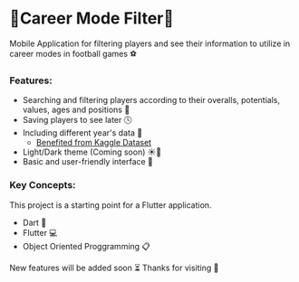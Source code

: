 # 🔹Career Mode Filter🔹 

Mobile Application for filtering players and see their information to utilize in career modes in football games ⚽

### Features:
- Searching and filtering players according to their overalls, potentials, values, ages and positions 📂
- Saving players to see later 🕓
- Including different year's data 📅
  - [Benefited from Kaggle Dataset](https://www.kaggle.com/datasets/stefanoleone992/fifa-22-complete-player-dataset)
- Light/Dark theme (Coming soon) ☀️🌙
- Basic and user-friendly interface 📱


### Key Concepts:
This project is a starting point for a Flutter application.
- Dart 🎯
- Flutter 💻 
- Object Oriented Proggramming 📋


New features will be added soon ⏳
Thanks for visiting 🚀
